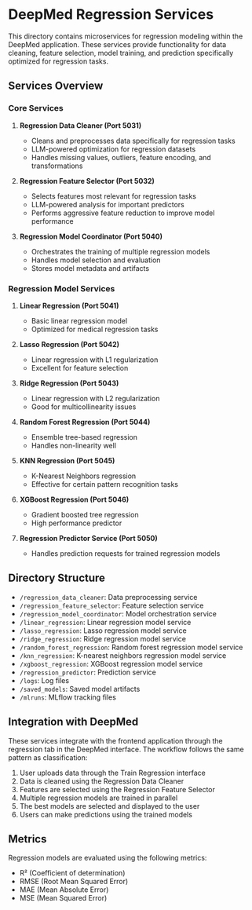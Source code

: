 # DeepMed Regression Services

This directory contains microservices for regression modeling within the DeepMed application. These services provide functionality for data cleaning, feature selection, model training, and prediction specifically optimized for regression tasks.

## Services Overview

### Core Services

1. **Regression Data Cleaner (Port 5031)**
   - Cleans and preprocesses data specifically for regression tasks
   - LLM-powered optimization for regression datasets
   - Handles missing values, outliers, feature encoding, and transformations

2. **Regression Feature Selector (Port 5032)**
   - Selects features most relevant for regression tasks
   - LLM-powered analysis for important predictors
   - Performs aggressive feature reduction to improve model performance

3. **Regression Model Coordinator (Port 5040)**
   - Orchestrates the training of multiple regression models
   - Handles model selection and evaluation
   - Stores model metadata and artifacts

### Regression Model Services

1. **Linear Regression (Port 5041)**
   - Basic linear regression model
   - Optimized for medical regression tasks

2. **Lasso Regression (Port 5042)**
   - Linear regression with L1 regularization
   - Excellent for feature selection

3. **Ridge Regression (Port 5043)**
   - Linear regression with L2 regularization
   - Good for multicollinearity issues

4. **Random Forest Regression (Port 5044)**
   - Ensemble tree-based regression
   - Handles non-linearity well

5. **KNN Regression (Port 5045)**
   - K-Nearest Neighbors regression
   - Effective for certain pattern recognition tasks

6. **XGBoost Regression (Port 5046)**
   - Gradient boosted tree regression
   - High performance predictor

7. **Regression Predictor Service (Port 5050)**
   - Handles prediction requests for trained regression models

## Directory Structure

- `/regression_data_cleaner`: Data preprocessing service
- `/regression_feature_selector`: Feature selection service
- `/regression_model_coordinator`: Model orchestration service
- `/linear_regression`: Linear regression model service
- `/lasso_regression`: Lasso regression model service
- `/ridge_regression`: Ridge regression model service
- `/random_forest_regression`: Random forest regression model service
- `/knn_regression`: K-nearest neighbors regression model service
- `/xgboost_regression`: XGBoost regression model service
- `/regression_predictor`: Prediction service
- `/logs`: Log files
- `/saved_models`: Saved model artifacts
- `/mlruns`: MLflow tracking files

## Integration with DeepMed

These services integrate with the frontend application through the regression tab in the DeepMed interface. The workflow follows the same pattern as classification:

1. User uploads data through the Train Regression interface
2. Data is cleaned using the Regression Data Cleaner
3. Features are selected using the Regression Feature Selector
4. Multiple regression models are trained in parallel
5. The best models are selected and displayed to the user
6. Users can make predictions using the trained models

## Metrics

Regression models are evaluated using the following metrics:
- R² (Coefficient of determination)
- RMSE (Root Mean Squared Error)
- MAE (Mean Absolute Error)
- MSE (Mean Squared Error) 